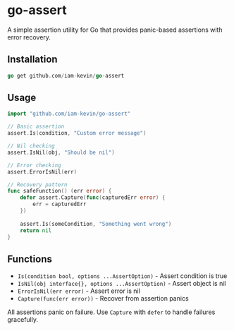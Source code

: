# go-assert

A simple assertion utility for Go that provides panic-based assertions with error recovery.

## Installation

```go
go get github.com/iam-kevin/go-assert
```

## Usage

```go
import "github.com/iam-kevin/go-assert"

// Basic assertion
assert.Is(condition, "Custom error message")

// Nil checking
assert.IsNil(obj, "Should be nil")

// Error checking
assert.ErrorIsNil(err)

// Recovery pattern
func safeFunction() (err error) {
    defer assert.Capture(func(capturedErr error) {
        err = capturedErr
    })
    
    assert.Is(someCondition, "Something went wrong")
    return nil
}
```

## Functions

- `Is(condition bool, options ...AssertOption)` - Assert condition is true
- `IsNil(obj interface{}, options ...AssertOption)` - Assert object is nil
- `ErrorIsNil(err error)` - Assert error is nil
- `Capture(func(err error))` - Recover from assertion panics

All assertions panic on failure. Use `Capture` with `defer` to handle failures gracefully.